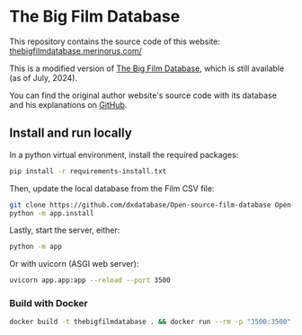# The Big Film Database

This repository contains the source code of this website: [thebigfilmdatabase.merinorus.com/](https://thebigfilmdatabase.merinorus.com/)

This is a modified version of [The Big Film Database](https://industrieplus.net/dxdatabase/), which is still available (as of July, 2024).

You can find the original author website's source code with its database and his explanations on [GitHub](https://github.com/dxdatabase/Open-source-film-database).


## Install and run locally

In a python virtual environment, install the required packages:

```sh
pip install -r requirements-install.txt

```

Then, update the local database from the Film CSV file:

```sh
git clone https://github.com/dxdatabase/Open-source-film-database Open-source-film-database
python -m app.install
```

Lastly, start the server, either:

```sh
python -m app
```

Or with uvicorn (ASGI web server):

```sh
uvicorn app.app:app --reload --port 3500
```

### Build with Docker
```sh
docker build -t thebigfilmdatabase . && docker run --rm -p "3500:3500" --name thebigfilmdatabase thebigfilmdatabase
```
